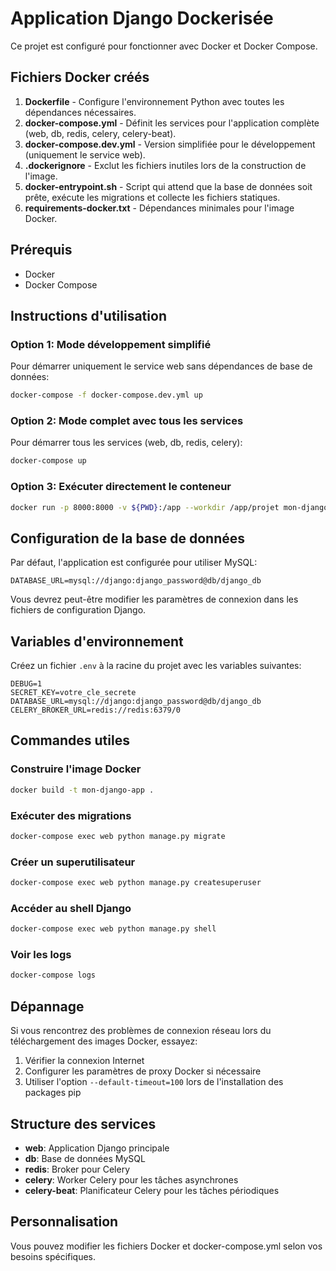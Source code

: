 # Application Django Dockerisée

Ce projet est configuré pour fonctionner avec Docker et Docker Compose.

## Fichiers Docker créés

1. **Dockerfile** - Configure l'environnement Python avec toutes les dépendances nécessaires.
2. **docker-compose.yml** - Définit les services pour l'application complète (web, db, redis, celery, celery-beat).
3. **docker-compose.dev.yml** - Version simplifiée pour le développement (uniquement le service web).
4. **.dockerignore** - Exclut les fichiers inutiles lors de la construction de l'image.
5. **docker-entrypoint.sh** - Script qui attend que la base de données soit prête, exécute les migrations et collecte les fichiers statiques.
6. **requirements-docker.txt** - Dépendances minimales pour l'image Docker.

## Prérequis

- Docker
- Docker Compose

## Instructions d'utilisation

### Option 1: Mode développement simplifié

Pour démarrer uniquement le service web sans dépendances de base de données:

```bash
docker-compose -f docker-compose.dev.yml up
```

### Option 2: Mode complet avec tous les services

Pour démarrer tous les services (web, db, redis, celery):

```bash
docker-compose up
```

### Option 3: Exécuter directement le conteneur

```bash
docker run -p 8000:8000 -v ${PWD}:/app --workdir /app/projet mon-django-app python manage.py runserver 0.0.0.0:8000
```

## Configuration de la base de données

Par défaut, l'application est configurée pour utiliser MySQL:

```
DATABASE_URL=mysql://django:django_password@db/django_db
```

Vous devrez peut-être modifier les paramètres de connexion dans les fichiers de configuration Django.

## Variables d'environnement

Créez un fichier `.env` à la racine du projet avec les variables suivantes:

```
DEBUG=1
SECRET_KEY=votre_cle_secrete
DATABASE_URL=mysql://django:django_password@db/django_db
CELERY_BROKER_URL=redis://redis:6379/0
```

## Commandes utiles

### Construire l'image Docker

```bash
docker build -t mon-django-app .
```

### Exécuter des migrations

```bash
docker-compose exec web python manage.py migrate
```

### Créer un superutilisateur

```bash
docker-compose exec web python manage.py createsuperuser
```

### Accéder au shell Django

```bash
docker-compose exec web python manage.py shell
```

### Voir les logs

```bash
docker-compose logs
```

## Dépannage

Si vous rencontrez des problèmes de connexion réseau lors du téléchargement des images Docker, essayez:

1. Vérifier la connexion Internet
2. Configurer les paramètres de proxy Docker si nécessaire
3. Utiliser l'option `--default-timeout=100` lors de l'installation des packages pip

## Structure des services

- **web**: Application Django principale
- **db**: Base de données MySQL
- **redis**: Broker pour Celery
- **celery**: Worker Celery pour les tâches asynchrones
- **celery-beat**: Planificateur Celery pour les tâches périodiques

## Personnalisation

Vous pouvez modifier les fichiers Docker et docker-compose.yml selon vos besoins spécifiques. 